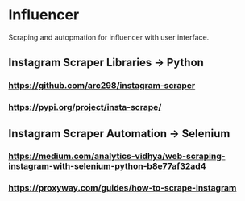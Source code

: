 # Influencer

Scraping and autopmation for influencer with user interface.

## Instagram Scraper Libraries -> Python

### <https://github.com/arc298/instagram-scraper>

### <https://pypi.org/project/insta-scrape/>

## Instagram Scraper Automation -> Selenium

### <https://medium.com/analytics-vidhya/web-scraping-instagram-with-selenium-python-b8e77af32ad4>

### <https://proxyway.com/guides/how-to-scrape-instagram>
